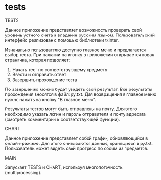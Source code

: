 # tests
TESTS

Данное приложение представляет возможность проверить свой уровень устного счета и владение русским языком. Пользовательский интерфейс реализован с помощью библиотеки tkinter.

Изначально пользователю доступно главное меню и предлагается выбор теста. При нажатии на кнопку в приложении открывается новая страничка, которая позволяет:

1) Начать тест по соответствующему предмету
2) Ввести и отправить ответ
3) Завершить прохождение теста

По завершению можно будет увидеть свой результат. Все результаты прохождения вносятся в файл: py.txt. Для возвращения в главное меню нужно нажать на кнопку "В главное меню".

Результаты тестов могут быть отправлены на почту. Для этого необходимо указать логин и пароль отправителя и почту адресата (смотреть комментарии к соответствующей функции).

CHART

Данное приложение представляет собой график, обновляющийся в онлайн-режиме. Для этого считываются данные, хранящиеся в py.txt. Пользователь может видеть свой прогресс по обоим из предметов.

MAIN

Запускает TESTS и CHART, используя многопоточность (multiprocessing).
